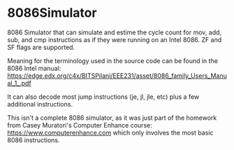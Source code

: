 # 8086Simulator

8086 Simulator that can simulate and estime the cycle count for mov, add, sub, and cmp instructions as if they were running on an Intel 8086. 
ZF and SF flags are supported.

Meaning for the terminology used in the source code can be found in the 8086 Intel manual:
https://edge.edx.org/c4x/BITSPilani/EEE231/asset/8086_family_Users_Manual_1_.pdf

It can also decode most jump instructions (je, jl, jle, etc) plus a few additional instructions.

This isn't a complete 8086 simulator, as it was just part of the homework from Casey Muratori's Computer Enhance course: https://www.computerenhance.com which only involves the most basic 8086 instructions. 
